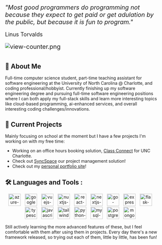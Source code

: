 <div style="margin-bottom:40px;font-size:20px">
  <p style="font-style: italic;margin-bottom:5px;">"Most good programmers do programming not because they expect to get paid or get adulation by the public, but because it is fun to program."</p>
  <p style="font-size:.9em;">Linus Torvalds</p>
  <img src="https://komarev.com/ghpvc/?username=DylanHalstead&style=flat&color=blueviolet&label=Profile+Views" alt="view-counter.png"/>
</div>

## 🤔 About Me
Full-time computer science student, part-time teaching assistant for software engineering at the University of North Carolina @ Charlotte, and coding professional/hobbyist. Currently finishing up my software engineering degree and pursuing full-time software engineering positions where I can both apply my full-stack skills and learn more interesting topics like cloud-based programming, ai-enhanced services, and overall interesting coding challenges/innovations.

## 🚀 Current Projects
Mainly focusing on school at the moment but I have a few projects I'm working on with my free time:
* Working on an office hours booking solution, [Class Connect](https://github.com/DylanHalstead/ClassConnect) for UNC Charlotte.
* Check out [SyncSpace](https://github.com/Sync-Space-49) our project management solution!
* Check out my [personal portfolio site](https://github.com/DylanHalstead/personal-portfolio)!

## 🛠️ Languages and Tools :
<div align="center">
  <img src="https://cdn.jsdelivr.net/gh/devicons/devicon/icons/azure/azure-original.svg" width="40px" alt="azure-original.svg" style="margin-right:10px;"/>
  <img src="https://cdn.jsdelivr.net/gh/devicons/devicon/icons/googlecloud/googlecloud-original.svg" width="40px" alt="googlecloud-original.svg" style="margin-right:10px;"/>
  <img src="https://cdn.jsdelivr.net/gh/devicons/devicon/icons/vuejs/vuejs-original.svg" width="40px" alt="vuejs-original.svg" style="margin-right:10px;"/>
  <img src="https://cdn.jsdelivr.net/gh/devicons/devicon/icons/nuxtjs/nuxtjs-original.svg" width="40px" alt="nuxtjs-original.svg" style="margin-right:10px;"/>
  <img src="https://cdn.jsdelivr.net/gh/devicons/devicon/icons/react/react-original.svg" width="40px" alt="react-original.svg" style="margin-right:10px;"/>
  <img src="https://cdn.jsdelivr.net/gh/devicons/devicon/icons/nextjs/nextjs-original.svg" width="40px" alt="nextjs-original.svg" style="margin-right:10px;"/>
  <img src="https://cdn.jsdelivr.net/gh/devicons/devicon/icons/go/go-original-wordmark.svg" width="40px" alt="go-original-wordmark.svg" style="margin-right:10px;"/>
  <img src="https://cdn.jsdelivr.net/gh/devicons/devicon/icons/express/express-original.svg" width="40px" alt="express-original.svg" style="margin-right:10px;">
  <img src="https://cdn.jsdelivr.net/gh/devicons/devicon/icons/flask/flask-original.svg" width="40px" alt="flask-original.svg" style="margin-right:10px;"/>
  <img src="https://cdn.jsdelivr.net/gh/devicons/devicon/icons/typescript/typescript-original.svg" width="40px" alt="typescript-original.svg" style="margin-right:10px;"/>
  <img src="https://cdn.jsdelivr.net/gh/devicons/devicon/icons/javascript/javascript-original.svg" width="40px" alt="javascript-original.svg" style="margin-right:10px;"/>
  <img src="https://cdn.jsdelivr.net/gh/devicons/devicon/icons/tailwindcss/tailwindcss-plain.svg" width="40px" alt="tailwindcss-plain.svg" style="margin-right:10px;"/>
  <img src="https://cdn.jsdelivr.net/gh/devicons/devicon/icons/python/python-original.svg" width="40px" alt="python-original.svg" style="margin-right:10px;"/>
  <img src="https://cdn.jsdelivr.net/gh/devicons/devicon/icons/mysql/mysql-original.svg" width="40px" alt="mysql-original.svg" style="margin-right:10px;"/>
  <img src="https://cdn.jsdelivr.net/gh/devicons/devicon/icons/postgresql/postgresql-original.svg" width="40px" alt="postgresql-original.svg" style="margin-right:10px;"/>
  <img src="https://cdn.jsdelivr.net/gh/devicons/devicon/icons/mongodb/mongodb-plain.svg" width="40px" alt="mongodb-plain.svg" style="margin-right:10px;"/>
</div>

Still actively learning the more advanced features of these, but I feel comfortable with them after using them in projects. Every day there's a new framework released, so trying out each of them, little by little, has been fun!
